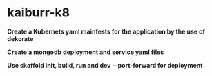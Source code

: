 # kaiburr-k8


**Create a Kubernets yaml mainfests for the application by the use of dekorate**

**Create a mongodb deployment and service yaml files**

**Use skaffold init, build, run and dev --port-forward for deployment**

